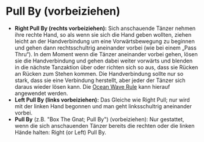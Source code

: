
# Pull By  (vorbeiziehen)

- **Right Pull By (rechts vorbeiziehen):** Sich anschauende Tänzer nehmen ihre rechte Hand, so als wenn sie
sich die Hand geben wollten, ziehen leicht an der Handverbindung um eine Vorwärtsbewegung zu
beginnen und gehen dann rechtsschultrig aneinander vorbei (wie bei einem „Pass Thru“). In dem Moment
wenn die Tänzer aneinander vorbei gehen, lösen sie die Handverbindung und gehen dabei weiter vorwärts
und blenden in die nächste Tanzaktion über oder richten sich so aus, dass sie Rücken an Rücken zum
Stehen kommen. Die Handverbindung sollte nur so stark, dass sie eine Verbindung herstellt, aber jeder
der Tänzer sich daraus wieder lösen kann. Die [Ocean Wave Rule](../b2/ocean_wave_rule.md) kann hierauf angewendet werden.
- **Left Pull By (links vorbeiziehen):** Das Gleiche wie Right Pull; nur wird mit der linken Hand begonnen und man geht linksschultrig aneinander vorbei.
- **Pull By** (z.B. "Box The Gnat; Pull By") (vorbeiziehen): Nur gestattet, wenn die sich anschauenden Tänzer bereits die rechten oder die linken Hände halten: Right (or Left) Pull By.


